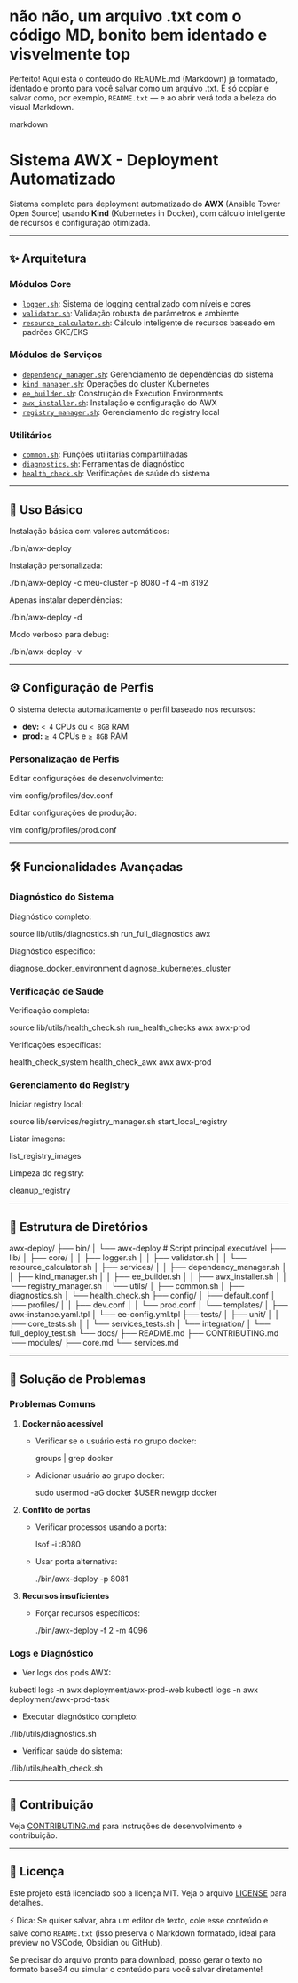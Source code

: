 # não não, um arquivo .txt com o código MD, bonito bem identado e visvelmente top

Perfeito! Aqui está o conteúdo do README.md (Markdown) já formatado, identado e pronto para você salvar como um arquivo .txt. É só copiar e salvar como, por exemplo, `README.txt` — e ao abrir verá toda a beleza do visual Markdown.

markdown
# Sistema AWX - Deployment Automatizado

Sistema completo para deployment automatizado do **AWX** (Ansible Tower Open Source) usando **Kind** (Kubernetes in Docker), com cálculo inteligente de recursos e configuração otimizada.

---

## ✨ Arquitetura

### **Módulos Core**
- [`logger.sh`](../lib/core/logger.sh): Sistema de logging centralizado com níveis e cores
- [`validator.sh`](../lib/core/validator.sh): Validação robusta de parâmetros e ambiente
- [`resource_calculator.sh`](../lib/core/resource_calculator.sh): Cálculo inteligente de recursos baseado em padrões GKE/EKS

### **Módulos de Serviços**
- [`dependency_manager.sh`](../lib/services/dependency_manager.sh): Gerenciamento de dependências do sistema
- [`kind_manager.sh`](../lib/services/kind_manager.sh): Operações do cluster Kubernetes
- [`ee_builder.sh`](../lib/services/ee_builder.sh): Construção de Execution Environments
- [`awx_installer.sh`](../lib/services/awx_installer.sh): Instalação e configuração do AWX
- [`registry_manager.sh`](../lib/services/registry_manager.sh): Gerenciamento do registry local

### **Utilitários**
- [`common.sh`](../lib/utils/common.sh): Funções utilitárias compartilhadas
- [`diagnostics.sh`](../lib/utils/diagnostics.sh): Ferramentas de diagnóstico
- [`health_check.sh`](../lib/utils/health_check.sh): Verificações de saúde do sistema

---

## 🚀 Uso Básico

Instalação básica com valores automáticos:


./bin/awx-deploy



Instalação personalizada:


./bin/awx-deploy -c meu-cluster -p 8080 -f 4 -m 8192



Apenas instalar dependências:


./bin/awx-deploy -d



Modo verboso para debug:


./bin/awx-deploy -v



---

## ⚙️ Configuração de Perfis

O sistema detecta automaticamente o perfil baseado nos recursos:
- **dev:** `< 4` CPUs ou `< 8GB` RAM
- **prod:** `≥ 4` CPUs e `≥ 8GB` RAM

### Personalização de Perfis

Editar configurações de desenvolvimento:


vim config/profiles/dev.conf



Editar configurações de produção:


vim config/profiles/prod.conf



---

## 🛠️ Funcionalidades Avançadas

### Diagnóstico do Sistema

Diagnóstico completo:


source lib/utils/diagnostics.sh
run_full_diagnostics awx



Diagnóstico específico:


diagnose_docker_environment
diagnose_kubernetes_cluster



### Verificação de Saúde

Verificação completa:


source lib/utils/health_check.sh
run_health_checks awx awx-prod



Verificações específicas:


health_check_system
health_check_awx awx awx-prod



### Gerenciamento do Registry

Iniciar registry local:


source lib/services/registry_manager.sh
start_local_registry



Listar imagens:


list_registry_images



Limpeza do registry:


cleanup_registry



---

## 📁 Estrutura de Diretórios



awx-deploy/
├── bin/
│   └── awx-deploy             \# Script principal executável
├── lib/
│   ├── core/
│   │   ├── logger.sh
│   │   ├── validator.sh
│   │   └── resource_calculator.sh
│   ├── services/
│   │   ├── dependency_manager.sh
│   │   ├── kind_manager.sh
│   │   ├── ee_builder.sh
│   │   ├── awx_installer.sh
│   │   └── registry_manager.sh
│   └── utils/
│       ├── common.sh
│       ├── diagnostics.sh
│       └── health_check.sh
├── config/
│   ├── default.conf
│   ├── profiles/
│   │   ├── dev.conf
│   │   └── prod.conf
│   └── templates/
│       ├── awx-instance.yaml.tpl
│       └── ee-config.yml.tpl
├── tests/
│   ├── unit/
│   │   ├── core_tests.sh
│   │   └── services_tests.sh
│   └── integration/
│       └── full_deploy_test.sh
└── docs/
├── README.md
├── CONTRIBUTING.md
└── modules/
├── core.md
└── services.md



---

## 🧩 Solução de Problemas

### Problemas Comuns

1. **Docker não acessível**
   - Verificar se o usuário está no grupo docker:
     
     groups | grep docker
     
   - Adicionar usuário ao grupo docker:
     
     sudo usermod -aG docker $USER
     newgrp docker
     

2. **Conflito de portas**
   - Verificar processos usando a porta:
     
     lsof -i :8080
     
   - Usar porta alternativa:
     
     ./bin/awx-deploy -p 8081
     

3. **Recursos insuficientes**
   - Forçar recursos específicos:
     
     ./bin/awx-deploy -f 2 -m 4096
     

### Logs e Diagnóstico

- Ver logs dos pods AWX:


kubectl logs -n awx deployment/awx-prod-web
kubectl logs -n awx deployment/awx-prod-task


- Executar diagnóstico completo:


./lib/utils/diagnostics.sh


- Verificar saúde do sistema:


./lib/utils/health_check.sh



---

## 🤝 Contribuição

Veja [CONTRIBUTING.md](CONTRIBUTING.md) para instruções de desenvolvimento e contribuição.

---

## 📄 Licença

Este projeto está licenciado sob a licença MIT. Veja o arquivo [LICENSE](LICENSE) para detalhes.


⚡ Dica:
Se quiser salvar, abra um editor de texto, cole esse conteúdo e salve como `README.txt` (isso preserva o Markdown formatado, ideal para preview no VSCode, Obsidian ou GitHub).

Se precisar do arquivo pronto para download, posso gerar o texto no formato base64 ou simular o conteúdo para você salvar diretamente!

```
